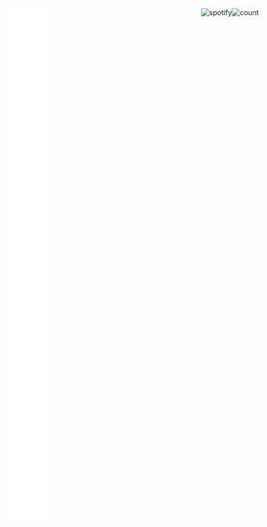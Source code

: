 <img align="right" alt="count" src="https://count.getloli.com/get/@:alensaito1?theme=rule34">
<img align="left" alt="metrics" src="/github-metrics.svg">
<img src="https://spotify-github-profile.vercel.app/api/view?uid=31tvn6y7tjpbzwvacw3iitologtq&cover_image=true&theme=default&bar_color=00ff00&bar_color_cover=true" alt="spotify" align="right"/>
